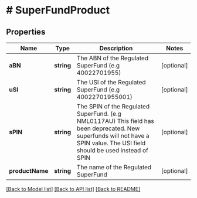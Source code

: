 # # SuperFundProduct

## Properties

Name | Type | Description | Notes
------------ | ------------- | ------------- | -------------
**aBN** | **string** | The ABN of the Regulated SuperFund (e.g 40022701955) | [optional] 
**uSI** | **string** | The USI of the Regulated SuperFund (e.g 40022701955001) | [optional] 
**sPIN** | **string** | The SPIN of the Regulated SuperFund. (e.g NML0117AU) This field has been deprecated.  New superfunds will not have a SPIN value.  The USI field should be used instead of SPIN | [optional] 
**productName** | **string** | The name of the Regulated SuperFund | [optional] 

[[Back to Model list]](../../README.md#documentation-for-models) [[Back to API list]](../../README.md#documentation-for-api-endpoints) [[Back to README]](../../README.md)


